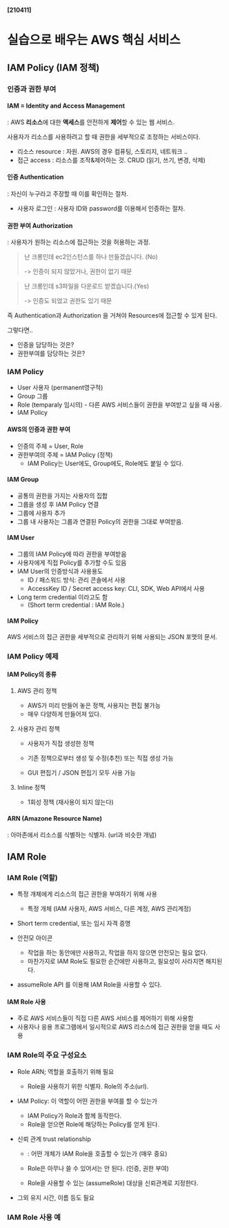 **[210411]**



# 실습으로 배우는 AWS 핵심 서비스

## IAM Policy (IAM 정책)

### 인증과 권한 부여

#### IAM = Identity and Access Management

: AWS **리소스**에 대한 **액세스**를 안전하게 **제어**할 수 있는 웹 서비스.

사용자가 리소스를 사용하려고 할 때 권한을 세부적으로 조정하는 서비스이다.

- 리소스 resource : 자원. AWS의 경우 컴퓨팅, 스토리지, 네트워크 ..
- 접근 access : 리소스를 조작&제어하는 것. CRUD (읽기, 쓰기, 변경, 삭제)

#### 인증 Authentication

: 자신이 누구라고 주장할 때 이를 확인하는 절차.

- 사용자 로그인 : 사용자 ID와 password를 이용해서 인증하는 절차.

#### 권한 부여 Authorization

: 사용자가 원하는 리소스에 접근하는 것을 허용하는 과정.

> 난 크롱인데 ec2인스턴스를 하나 만들겠습니다. (No)
>
> -> 인증이 되지 않았거나, 권한이 없기 때문

> 난 크롱인데 s3파일을 다운로드 받겠습니다.(Yes)
>
> -> 인증도 되었고 권한도 있기 때문

즉 Authentication과 Authorization 을 거쳐야 Resources에 접근할 수 있게 된다.

그렇다면..

- 인증을 담당하는 것은?
- 권한부여를 담당하는 것은? 

### IAM Policy 

- User 사용자 (permanent영구적)
- Group 그룹
- Role (temparaly 임시의) - 다른 AWS 서비스들이 권한을 부여받고 싶을 때 사용.
- IAM Policy

#### AWS의 인증과 권한 부여

- 인증의 주체 = User, Role
- 권한부여의 주체 = IAM Policy (정책)
  - IAM Policy는 User에도, Group에도, Role에도 붙일 수 있다.

#### IAM Group

- 공통의 권한을 가지는 사용자의 집합
- 그룹을 생성 후 IAM Policy 연결
- 그룹에 사용자 추가
- 그룹 내 사용자는 그룹과 연결된 Policy의 권한을 그대로 부여받음.

#### IAM User

- 그룹의 IAM Policy에 따라 권한을 부여받음 
- 사용자에게 직접 Policy를 추가할 수도 있음 
- IAM User의 인증방식과 사용용도
  - ID / 패스워드 방식: 관리 콘솔에서 사용 
  - AccessKey ID / Secret access key: CLI, SDK, Web API에서 사용 
- Long term credential 이라고도 함
  - (Short term credential : IAM Role.)

#### IAM Policy

AWS 서비스의 접근 권한을 세부적으로 관리하기 위해 사용되는 JSON 포맷의 문서.

### IAM Policy 예제

#### IAM Policy의 종류

1. AWS 관리 정책 

   - AWS가 미리 만들어 놓은 정책, 사용자는 편집 불가능 
   - 매우 다양하게 만들어져 있다.

2. 사용자 관리 정책 

   - 사용자가 직접 생성한 정책

   - 기존 정책으로부터 생성 및 수정(추천) 또는 직접 생성 가능
   -  GUI 편집기 / JSON 편집기 모두 사용 가능 

3. Inline 정책
   - 1회성 정책 (재사용이 되지 않는다)

#### ARN (Amazone Resource Name)

 : 아마존에서 리소스를 식별하는 식별자. (url과 비슷한 개념)

## IAM Role

### IAM Role (역할)

- 특정 개체에게 리소스의 접근 권한을 부여하기 위해 사용 
  - 특정 개체 (IAM 사용자, AWS 서비스, 다른 계정, AWS 관리계정) 

- Short term credential, 또는 임시 자격 증명 
- 안전모 아이콘 
  - 작업을 하는 동안에만 사용하고, 작업을 하지 않으면 안전모는 필요 없다.
  - 마찬가지로 IAM Role도 필요한 순간에만 사용하고, 필요성이 사라지면 해지된다.
- assumeRole API 를 이용해 IAM Role을 사용할 수 있다.

#### IAM Role 사용

- 주로 AWS 서비스들이 직접 다른 AWS 서비스를 제어하기 위해 사용함 
- 사용자나 응용 프로그램에서 일시적으로 AWS 리소스에 접근 권한을 얻을 때도 사용

### IAM Role의 주요 구성요소

- Role ARN; 역할을 호출하기 위해 필요 

  - Role을 사용하기 위한 식별자. Role의 주소(url).

- IAM Policy: 이 역할이 어떤 권한을 부여를 할 수 있는가 

  - IAM Policy가 Role과 함께 동작한다.
  - Role을 얻으면 Role에 해당하는 Policy를 얻게 된다.

- 신뢰 관계 trust relationship

  - : 어떤 개체가 IAM Role을 호출할 수 있는가 (매우 중요)

  - Role은 아무나 쓸 수 있어서는 안 된다. (인증, 권한 부여)
  - Role을 사용할 수 있는 (assumeRole) 대상을 신뢰관계로 지정한다.

- 그외 유지 시간, 이름 등도 필요

### IAM Role 사용 예

